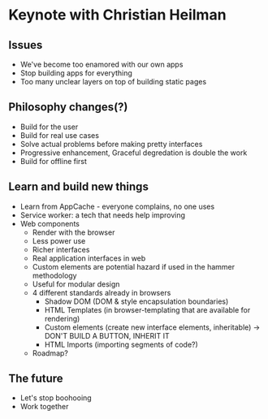 Keynote with Christian Heilman
==============================

Issues
------
- We've become too enamored with our own apps
- Stop building apps for everything
- Too many unclear layers on top of building static pages

Philosophy changes(?)
---------------------
- Build for the user
- Build for real use cases
- Solve actual problems before making pretty interfaces
- Progressive enhancement, Graceful degredation is double the work
- Build for offline first

Learn and build new things
--------------------------
- Learn from AppCache - everyone complains, no one uses
- Service worker: a tech that needs help improving
- Web components
	- Render with the browser
	- Less power use
	- Richer interfaces
	- Real application interfaces in web 
	- Custom elements are potential hazard if used in the hammer methodology
	- Useful for modular design
	- 4 different standards already in browsers
		- Shadow DOM (DOM & style encapsulation boundaries)
		- HTML Templates (in browser-templating that are available for rendering)
		- Custom elements (create new interface elements, inheritable) -> DON'T BUILD A BUTTON, INHERIT IT
		- HTML Imports (importing segments of code?)
	- Roadmap?

The future
----------
- Let's stop boohooing
- Work together
